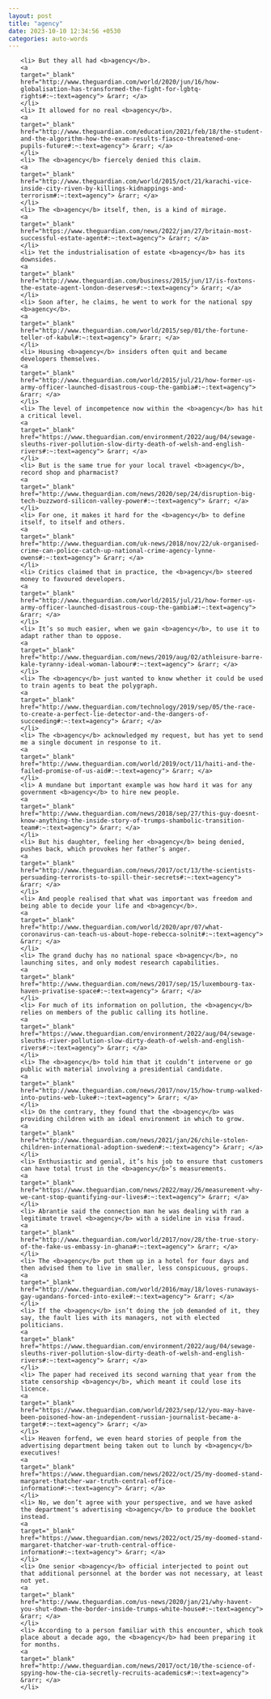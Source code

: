 ```yaml
---
layout: post
title: "agency"
date: 2023-10-10 12:34:56 +0530
categories: auto-words
---
```

<ol>

    <li> But they all had <b>agency</b>.
    <a 
    target="_blank" 
    href="http://www.theguardian.com/world/2020/jun/16/how-globalisation-has-transformed-the-fight-for-lgbtq-rights#:~:text=agency"> &rarr; </a>
    </li>
    <li> It allowed for no real <b>agency</b>.
    <a 
    target="_blank" 
    href="http://www.theguardian.com/education/2021/feb/18/the-student-and-the-algorithm-how-the-exam-results-fiasco-threatened-one-pupils-future#:~:text=agency"> &rarr; </a>
    </li>
    <li> The <b>agency</b> fiercely denied this claim.
    <a 
    target="_blank" 
    href="http://www.theguardian.com/world/2015/oct/21/karachi-vice-inside-city-riven-by-killings-kidnappings-and-terrorism#:~:text=agency"> &rarr; </a>
    </li>
    <li> The <b>agency</b> itself, then, is a kind of mirage.
    <a 
    target="_blank" 
    href="https://www.theguardian.com/news/2022/jan/27/britain-most-successful-estate-agent#:~:text=agency"> &rarr; </a>
    </li>
    <li> Yet the industrialisation of estate <b>agency</b> has its downsides.
    <a 
    target="_blank" 
    href="http://www.theguardian.com/business/2015/jun/17/is-foxtons-the-estate-agent-london-deserves#:~:text=agency"> &rarr; </a>
    </li>
    <li> Soon after, he claims, he went to work for the national spy <b>agency</b>.
    <a 
    target="_blank" 
    href="http://www.theguardian.com/world/2015/sep/01/the-fortune-teller-of-kabul#:~:text=agency"> &rarr; </a>
    </li>
    <li> Housing <b>agency</b> insiders often quit and became developers themselves.
    <a 
    target="_blank" 
    href="http://www.theguardian.com/world/2015/jul/21/how-former-us-army-officer-launched-disastrous-coup-the-gambia#:~:text=agency"> &rarr; </a>
    </li>
    <li> The level of incompetence now within the <b>agency</b> has hit a critical level.
    <a 
    target="_blank" 
    href="https://www.theguardian.com/environment/2022/aug/04/sewage-sleuths-river-pollution-slow-dirty-death-of-welsh-and-english-rivers#:~:text=agency"> &rarr; </a>
    </li>
    <li> But is the same true for your local travel <b>agency</b>, record shop and pharmacist?
    <a 
    target="_blank" 
    href="http://www.theguardian.com/news/2020/sep/24/disruption-big-tech-buzzword-silicon-valley-power#:~:text=agency"> &rarr; </a>
    </li>
    <li> For one, it makes it hard for the <b>agency</b> to define itself, to itself and others.
    <a 
    target="_blank" 
    href="http://www.theguardian.com/uk-news/2018/nov/22/uk-organised-crime-can-police-catch-up-national-crime-agency-lynne-owens#:~:text=agency"> &rarr; </a>
    </li>
    <li> Critics claimed that in practice, the <b>agency</b> steered money to favoured developers.
    <a 
    target="_blank" 
    href="http://www.theguardian.com/world/2015/jul/21/how-former-us-army-officer-launched-disastrous-coup-the-gambia#:~:text=agency"> &rarr; </a>
    </li>
    <li> It’s so much easier, when we gain <b>agency</b>, to use it to adapt rather than to oppose.
    <a 
    target="_blank" 
    href="http://www.theguardian.com/news/2019/aug/02/athleisure-barre-kale-tyranny-ideal-woman-labour#:~:text=agency"> &rarr; </a>
    </li>
    <li> The <b>agency</b> just wanted to know whether it could be used to train agents to beat the polygraph.
    <a 
    target="_blank" 
    href="http://www.theguardian.com/technology/2019/sep/05/the-race-to-create-a-perfect-lie-detector-and-the-dangers-of-succeeding#:~:text=agency"> &rarr; </a>
    </li>
    <li> The <b>agency</b> acknowledged my request, but has yet to send me a single document in response to it.
    <a 
    target="_blank" 
    href="http://www.theguardian.com/world/2019/oct/11/haiti-and-the-failed-promise-of-us-aid#:~:text=agency"> &rarr; </a>
    </li>
    <li> A mundane but important example was how hard it was for any government <b>agency</b> to hire new people.
    <a 
    target="_blank" 
    href="http://www.theguardian.com/news/2018/sep/27/this-guy-doesnt-know-anything-the-inside-story-of-trumps-shambolic-transition-team#:~:text=agency"> &rarr; </a>
    </li>
    <li> But his daughter, feeling her <b>agency</b> being denied, pushes back, which provokes her father’s anger.
    <a 
    target="_blank" 
    href="http://www.theguardian.com/news/2017/oct/13/the-scientists-persuading-terrorists-to-spill-their-secrets#:~:text=agency"> &rarr; </a>
    </li>
    <li> And people realised that what was important was freedom and being able to decide your life and <b>agency</b>.
    <a 
    target="_blank" 
    href="http://www.theguardian.com/world/2020/apr/07/what-coronavirus-can-teach-us-about-hope-rebecca-solnit#:~:text=agency"> &rarr; </a>
    </li>
    <li> The grand duchy has no national space <b>agency</b>, no launching sites, and only modest research capabilities.
    <a 
    target="_blank" 
    href="http://www.theguardian.com/news/2017/sep/15/luxembourg-tax-haven-privatise-space#:~:text=agency"> &rarr; </a>
    </li>
    <li> For much of its information on pollution, the <b>agency</b> relies on members of the public calling its hotline.
    <a 
    target="_blank" 
    href="https://www.theguardian.com/environment/2022/aug/04/sewage-sleuths-river-pollution-slow-dirty-death-of-welsh-and-english-rivers#:~:text=agency"> &rarr; </a>
    </li>
    <li> The <b>agency</b> told him that it couldn’t intervene or go public with material involving a presidential candidate.
    <a 
    target="_blank" 
    href="http://www.theguardian.com/news/2017/nov/15/how-trump-walked-into-putins-web-luke#:~:text=agency"> &rarr; </a>
    </li>
    <li> On the contrary, they found that the <b>agency</b> was providing children with an ideal environment in which to grow.
    <a 
    target="_blank" 
    href="http://www.theguardian.com/news/2021/jan/26/chile-stolen-children-international-adoption-sweden#:~:text=agency"> &rarr; </a>
    </li>
    <li> Enthusiastic and genial, it’s his job to ensure that customers can have total trust in the <b>agency</b>’s measurements.
    <a 
    target="_blank" 
    href="https://www.theguardian.com/news/2022/may/26/measurement-why-we-cant-stop-quantifying-our-lives#:~:text=agency"> &rarr; </a>
    </li>
    <li> Abrantie said the connection man he was dealing with ran a legitimate travel <b>agency</b> with a sideline in visa fraud.
    <a 
    target="_blank" 
    href="http://www.theguardian.com/world/2017/nov/28/the-true-story-of-the-fake-us-embassy-in-ghana#:~:text=agency"> &rarr; </a>
    </li>
    <li> The <b>agency</b> put them up in a hotel for four days and then advised them to live in smaller, less conspicuous, groups.
    <a 
    target="_blank" 
    href="http://www.theguardian.com/world/2016/may/18/loves-runaways-gay-ugandans-forced-into-exile#:~:text=agency"> &rarr; </a>
    </li>
    <li> If the <b>agency</b> isn’t doing the job demanded of it, they say, the fault lies with its managers, not with elected politicians.
    <a 
    target="_blank" 
    href="https://www.theguardian.com/environment/2022/aug/04/sewage-sleuths-river-pollution-slow-dirty-death-of-welsh-and-english-rivers#:~:text=agency"> &rarr; </a>
    </li>
    <li> The paper had received its second warning that year from the state censorship <b>agency</b>, which meant it could lose its licence.
    <a 
    target="_blank" 
    href="https://www.theguardian.com/world/2023/sep/12/you-may-have-been-poisoned-how-an-independent-russian-journalist-became-a-target#:~:text=agency"> &rarr; </a>
    </li>
    <li> Heaven forfend, we even heard stories of people from the advertising department being taken out to lunch by <b>agency</b> executives!
    <a 
    target="_blank" 
    href="https://www.theguardian.com/news/2022/oct/25/my-doomed-stand-margaret-thatcher-war-truth-central-office-information#:~:text=agency"> &rarr; </a>
    </li>
    <li> No, we don’t agree with your perspective, and we have asked the department’s advertising <b>agency</b> to produce the booklet instead.
    <a 
    target="_blank" 
    href="https://www.theguardian.com/news/2022/oct/25/my-doomed-stand-margaret-thatcher-war-truth-central-office-information#:~:text=agency"> &rarr; </a>
    </li>
    <li> One senior <b>agency</b> official interjected to point out that additional personnel at the border was not necessary, at least not yet.
    <a 
    target="_blank" 
    href="http://www.theguardian.com/us-news/2020/jan/21/why-havent-you-shut-down-the-border-inside-trumps-white-house#:~:text=agency"> &rarr; </a>
    </li>
    <li> According to a person familiar with this encounter, which took place about a decade ago, the <b>agency</b> had been preparing it for months.
    <a 
    target="_blank" 
    href="http://www.theguardian.com/news/2017/oct/10/the-science-of-spying-how-the-cia-secretly-recruits-academics#:~:text=agency"> &rarr; </a>
    </li>